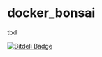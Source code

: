 docker_bonsai
=============

tbd


[![Bitdeli Badge](https://d2weczhvl823v0.cloudfront.net/adedommelin/docker_bonsai/trend.png)](https://bitdeli.com/free "Bitdeli Badge")

